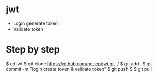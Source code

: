 # jwt

- Login generate token
- Validate token


# Step by step

$ cd jwt
$ git clone https://github.com/nctiep/jwt.git ./
$ git add .
$ git commit -m "login create token & validate token"
$ git push
$
$ git pull